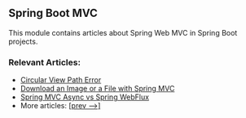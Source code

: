 ## Spring Boot MVC

This module contains articles about Spring Web MVC in Spring Boot projects.

### Relevant Articles:

- [Circular View Path Error](https://www.baeldung.com/spring-circular-view-path-error)
- [Download an Image or a File with Spring MVC](https://www.baeldung.com/spring-controller-return-image-file)
- [Spring MVC Async vs Spring WebFlux](https://www.baeldung.com/spring-mvc-async-vs-webflux)
- More articles: [[prev -->]](/spring-boot-modules/spring-boot-mvc-2)
